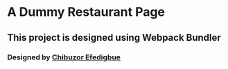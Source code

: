 # A Dummy Restaurant Page

## This project is designed using Webpack Bundler

### Designed by [Chibuzor Efedigbue](https://www.github.com/uzorjchibuzor)